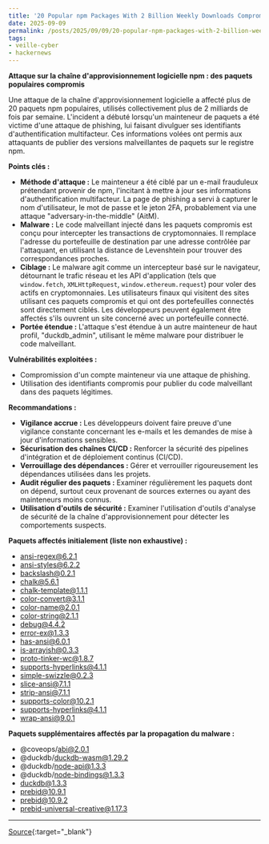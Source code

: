 ```yaml
---
title: '20 Popular npm Packages With 2 Billion Weekly Downloads Compromised in Supply Chain Attack'
date: 2025-09-09
permalink: /posts/2025/09/09/20-popular-npm-packages-with-2-billion-weekly-downloads-compromised-in-supply-chain-attack/
tags:
- veille-cyber
- hackernews
---
```

**Attaque sur la chaîne d'approvisionnement logicielle npm : des paquets populaires compromis**

Une attaque de la chaîne d'approvisionnement logicielle a affecté plus de 20 paquets npm populaires, utilisés collectivement plus de 2 milliards de fois par semaine. L'incident a débuté lorsqu'un mainteneur de paquets a été victime d'une attaque de phishing, lui faisant divulguer ses identifiants d'authentification multifacteur. Ces informations volées ont permis aux attaquants de publier des versions malveillantes de paquets sur le registre npm.

**Points clés :**

*   **Méthode d'attaque :** Le mainteneur a été ciblé par un e-mail frauduleux prétendant provenir de npm, l'incitant à mettre à jour ses informations d'authentification multifacteur. La page de phishing a servi à capturer le nom d'utilisateur, le mot de passe et le jeton 2FA, probablement via une attaque "adversary-in-the-middle" (AitM).
*   **Malware :** Le code malveillant injecté dans les paquets compromis est conçu pour intercepter les transactions de cryptomonnaies. Il remplace l'adresse du portefeuille de destination par une adresse contrôlée par l'attaquant, en utilisant la distance de Levenshtein pour trouver des correspondances proches.
*   **Ciblage :** Le malware agit comme un intercepteur basé sur le navigateur, détournant le trafic réseau et les API d'application (tels que `window.fetch`, `XMLHttpRequest`, `window.ethereum.request`) pour voler des actifs en cryptomonnaies. Les utilisateurs finaux qui visitent des sites utilisant ces paquets compromis et qui ont des portefeuilles connectés sont directement ciblés. Les développeurs peuvent également être affectés s'ils ouvrent un site concerné avec un portefeuille connecté.
*   **Portée étendue :** L'attaque s'est étendue à un autre mainteneur de haut profil, "duckdb\_admin", utilisant le même malware pour distribuer le code malveillant.

**Vulnérabilités exploitées :**

*   Compromission d'un compte mainteneur via une attaque de phishing.
*   Utilisation des identifiants compromis pour publier du code malveillant dans des paquets légitimes.

**Recommandations :**

*   **Vigilance accrue :** Les développeurs doivent faire preuve d'une vigilance constante concernant les e-mails et les demandes de mise à jour d'informations sensibles.
*   **Sécurisation des chaînes CI/CD :** Renforcer la sécurité des pipelines d'intégration et de déploiement continus (CI/CD).
*   **Verrouillage des dépendances :** Gérer et verrouiller rigoureusement les dépendances utilisées dans les projets.
*   **Audit régulier des paquets :** Examiner régulièrement les paquets dont on dépend, surtout ceux provenant de sources externes ou ayant des mainteneurs moins connus.
*   **Utilisation d'outils de sécurité :** Examiner l'utilisation d'outils d'analyse de sécurité de la chaîne d'approvisionnement pour détecter les comportements suspects.

**Paquets affectés initialement (liste non exhaustive) :**

*   ansi-regex@6.2.1
*   ansi-styles@6.2.2
*   backslash@0.2.1
*   chalk@5.6.1
*   chalk-template@1.1.1
*   color-convert@3.1.1
*   color-name@2.0.1
*   color-string@2.1.1
*   debug@4.4.2
*   error-ex@1.3.3
*   has-ansi@6.0.1
*   is-arrayish@0.3.3
*   proto-tinker-wc@1.8.7
*   supports-hyperlinks@4.1.1
*   simple-swizzle@0.2.3
*   slice-ansi@7.1.1
*   strip-ansi@7.1.1
*   supports-color@10.2.1
*   supports-hyperlinks@4.1.1
*   wrap-ansi@9.0.1

**Paquets supplémentaires affectés par la propagation du malware :**

*   @coveops/abi@2.0.1
*   @duckdb/duckdb-wasm@1.29.2
*   @duckdb/node-api@1.3.3
*   @duckdb/node-bindings@1.3.3
*   duckdb@1.3.3
*   prebid@10.9.1
*   prebid@10.9.2
*   prebid-universal-creative@1.17.3

---
[Source](https://thehackernews.com/2025/09/20-popular-npm-packages-with-2-billion.html){:target="_blank"}
